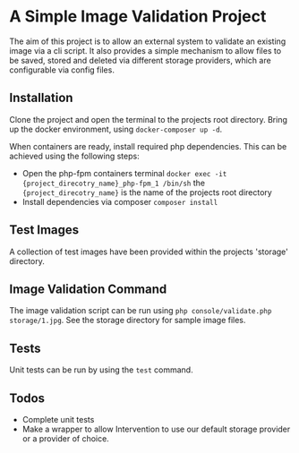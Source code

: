 # A Simple Image Validation Project

The aim of this project is to allow an external system to validate an existing image via a cli script.
It also provides a simple mechanism to allow files to be saved, stored and deleted via
different storage providers, which are configurable via config files.

## Installation

Clone the project and open the terminal to the projects root directory.
Bring up the docker environment, using ```docker-composer up -d```.

When containers are ready, install required php dependencies.
This can be achieved using the following steps:
* Open the php-fpm containers terminal ```docker exec -it {project_direcotry_name}_php-fpm_1 /bin/sh```
the ```{project_direcotry_name}``` is the name of the projects root directory
* Install dependencies via composer ```composer install```

## Test Images

A collection of test images have been provided within the projects 'storage' directory.

## Image Validation Command

The image validation script can be run using ```php console/validate.php storage/1.jpg```. See the storage directory
for sample image files.

## Tests

Unit tests can be run by using the ```test``` command.

## Todos
* Complete unit tests
* Make a wrapper to allow Intervention to use our default storage provider or a provider of choice.